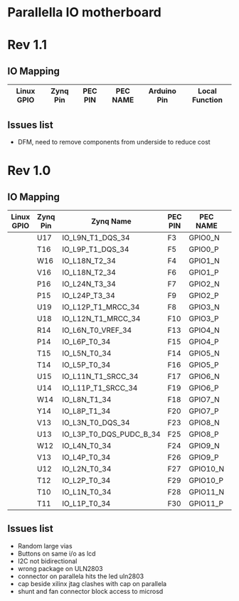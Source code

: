 # Parallella IO motherboard

# Rev 1.1

## IO Mapping

| Linux GPIO | Zynq Pin | PEC PIN | PEC NAME | Arduino Pin | Local Function |
| ---------- | -------- | ------- | -------- | ----------- | -------------- |

## Issues list
- DFM, need to remove components from underside to reduce cost

# Rev 1.0
## IO Mapping
| Linux GPIO | Zynq Pin | Zynq Name | PEC PIN | PEC NAME | Arduino Pin | Local Function |
| ---- | ---- | ---- | ---- | ---- | ---- | ---- |
| | U17 | IO_L9N_T1_DQS_34             | F3 | GPIO0_N | D0/RX | - |
| | T16 | IO_L9P_T1_DQS_34             | F5 | GPIO0_P | D1/TX | -  |
| | W16 | IO_L18N_T2_34                | F4 | GPIO1_N | A0 | LCD_D0 |
| | V16 | IO_L18N_T2_34                | F6 | GPIO1_P | A1 | LCD_D1 |
| | P16 | IO_L24N_T3_34                    | F7 | GPIO2_N | D2 | - |
| | P15 | IO_L24P_T3_34                    | F9 | GPIO2_P | D3 | - |
| | U19 | IO_L12P_T1_MRCC_34               | F8 | GPIO3_N | A2 | LCD_D2 |
| | U18 | IO_L12N_T1_MRCC_34               | F10 | GPIO3_P | A3 | LCD_D3 |
| | R14 | IO_L6N_T0_VREF_34                | F13 | GPIO4_N | D4 | - |
| | P14 | IO_L6P_T0_34                     | F15 | GPIO4_P | D5 | - |
| | T15 | IO_L5N_T0_34                     | F14 | GPIO5_N | A4 | LCD_D4 |
| | T14 | IO_L5P_T0_34                       | F16 | GPIO5_P | A5 | LCD_D5 |
| | U15 | IO_L11N_T1_SRCC_34             | F17 | GPIO6_N | D6 | - |
| | U14 | IO_L11P_T1_SRCC_34             | F19 | GPIO6_P | D7 | - |
| | W14 | IO_L8N_T1_34                   | F18 | GPIO7_N | - | LCD_D6 |
| | Y14 | IO_L8P_T1_34                   | F20 | GPIO7_P | - | LCD_D7 |
| | V13 | IO_L3N_T0_DQS_34                   | F23 | GPIO8_N | D11 | - |
| | U13 | IO_L3P_T0_DQS_PUDC_B_34 | F25 | GPIO8_P | D10 | LCD_E |
| | W12 | IO_L4N_T0_34            | F24 | GPIO9_N | SDA* | - |
| | V13 | IO_L4P_T0_34             | F26 | GPIO9_P | SCL* | - |
| | U12 | IO_L2N_T0_34             | F27 | GPIO10_N | D9 | LCD_RW |
| | T12 | IO_L2P_T0_34             | F29 | GPIO10_P | D8 | LCD_RS  |
| | T10 | IO_L1N_T0_34             | F28 | GPIO11_N | D13 | - |
| | T11 | IO_L1P_T0_34             | F30 | GPIO11_P | D12 | - |

## Issues list

- Random large vias
- Buttons on same i/o as lcd
- I2C not bidirectional
- wrong package on ULN2803
- connector on parallela hits the led uln2803
- cap beside xilinx jtag clashes with cap on parallela
- shunt and fan connector block access to microsd
